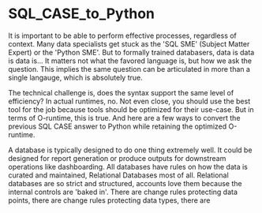 # SQL_CASE_to_Python

It is important to be able to perform effective processes, regardless of context. Many data specialists get stuck as the 'SQL SME' (Subject Matter Expert) or the 'Python SME'. But to formally trained databasers, data is data is data is... It matters not what the favored language is, but how we ask the question. This implies the same question can be articulated in more than a single langauge, which is absolutely true.

The technical challenge is, does the syntax support the same level of efficiency? In actual runtimes, no. Not even close, you should use the best tool for the job because tools should be optimized for their use-case. But in terms of O-runtime, this is true. And here are a few ways to convert the previous SQL CASE answer to Python while retaining the optimized O-runtime.

A database is typically designed to do one thing extremely well.
It could be designed for report generation or produce outputs for downstream operations like dashboarding.
All databases have rules on how the data is curated and maintained, Relational Databases most of all.
Relational databases are so strict and structured, accounts love them because the internal controls are 'baked in'.
There are change rules protecting data points, there are change rules protecting data types, there are   
